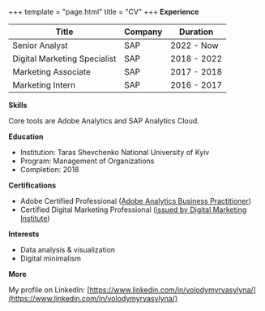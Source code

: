 +++
template = "page.html"
title = "CV"
+++
**Experience**

|Title|Company|Duration|
|-----|-------|--------|
|Senior Analyst|SAP|2022 - Now|
|Digital Marketing Specialist|SAP|2018 - 2022|
|Marketing Associate|SAP|2017 - 2018|
|Marketing Intern|SAP|2016 - 2017|

**Skills**

Core tools are Adobe Analytics and SAP Analytics Cloud. 

**Education**

- Institution: Taras Shevchenko National University of Kyiv
- Program: Management of Organizations
- Completion: 2018

**Certifications**

- Adobe Certified Professional ([Adobe Analytics Business Practitioner](https://www.credly.com/badges/db785c4c-2a34-4c3f-bfc8-ce061c2a8cb3))  
- Certified Digital Marketing Professional ([issued by Digital Marketing Institute](https://www.credential.net/154b10aa-9d2d-43fe-aabc-74151789be54))

**Interests**

- Data analysis & visualization
- Digital minimalism

**More**

My profile on LinkedIn: [https://www.linkedin.com/in/volodymyrvasylyna/](https://www.linkedin.com/in/volodymyrvasylyna/)